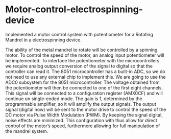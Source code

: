 # Motor-control-electrospinning-device
Implemented a motor control system with potentiometer for a Rotating Mandrel in a electrospinning device.

The ability of the metal mandrel to rotate will be controlled by a spinning motor. To control the speed of the motor, an analog input potentiometer will be implemented. To interface the potentiometer with the microcontrollers we require analog output conversion of the signal to digital so that the controller can read it. The 8051 microcontroller has a built-in ADC, so we do not need to use any external chip to implement this. We are going to use the ADC0 subsystem for the 8051 microcontroller. The voltage obtained from the potentiometer will then be connected to one of the first eight channels. This signal will be connected to a configuration register (AMX0CF) and will continue on single-ended mode. The gain is 1, determined by the programmable amplifier, so it will amplify the output signals. The output signal (digital now) will be sent to the motor drive to control the speed of the DC motor via Pulse Width Modulation (PWM). By keeping the signal digital, noise effects are minimized. This configuration with thus allow for direct control of the motor’s speed, furthermore allowing for full manipulation of the mandrel system. 
